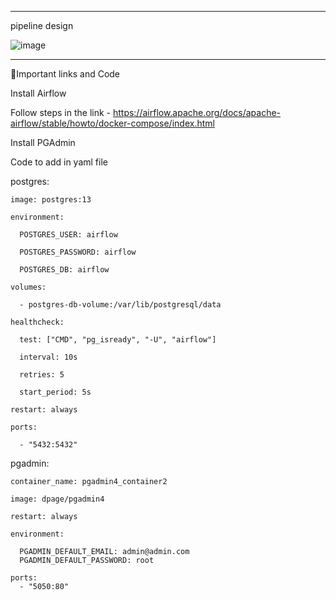 
****
pipeline design 

![image](https://github.com/user-attachments/assets/d3f4b04c-085c-459a-b24d-0f6e8106f95c)


****

🔗Important links and Code

Install Airflow

Follow steps in the link - https://airflow.apache.org/docs/apache-airflow/stable/howto/docker-compose/index.html



Install PGAdmin

Code to add in yaml file


postgres:
    
    image: postgres:13
    
    environment:
      
      POSTGRES_USER: airflow
      
      POSTGRES_PASSWORD: airflow
      
      POSTGRES_DB: airflow
    
    volumes:
      
      - postgres-db-volume:/var/lib/postgresql/data
    
    healthcheck:
      
      test: ["CMD", "pg_isready", "-U", "airflow"]
      
      interval: 10s
      
      retries: 5
      
      start_period: 5s
    
    restart: always
    
    ports:
      
      - "5432:5432"


pgadmin:

    container_name: pgadmin4_container2
    
    image: dpage/pgadmin4
    
    restart: always
    
    environment:
    
      PGADMIN_DEFAULT_EMAIL: admin@admin.com
      PGADMIN_DEFAULT_PASSWORD: root
      
    ports:
      - "5050:80"








